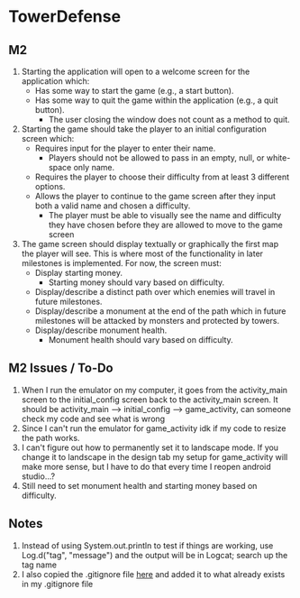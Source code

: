 # TowerDefense

## M2
1. Starting the application will open to a welcome screen for the application which:
    * Has some way to start the game (e.g., a start button).
    * Has some way to quit the game within the application (e.g., a quit button).
        * The user closing the window does not count as a method to quit.
2. Starting the game should take the player to an initial configuration screen which:
    * Requires input for the player to enter their name.
        * Players should not be allowed to pass in an empty, null, or white-space only name.
    * Requires the player to choose their difficulty from at least 3 different options.
    * Allows the player to continue to the game screen after they input both a valid name and chosen
    a difficulty.
        * The player must be able to visually see the name and difficulty they have chosen before
        they are allowed to move to the game screen
3. The game screen should display textually or graphically the first map the player will see. This
is where most of the functionality in later milestones is implemented. For now, the screen must:
    * Display starting money.
        * Starting money should vary based on difficulty.
    * Display/describe a distinct path over which enemies will travel in future milestones.
    * Display/describe a monument at the end of the path which in future milestones will be attacked
    by monsters and protected by towers.
    * Display/describe monument health.
        * Monument health should vary based on difficulty.

## M2 Issues / To-Do
1. When I run the emulator on my computer, it goes from the activity_main screen to the initial_config
screen back to the activity_main screen. It should be activity_main --> initial_config --> game_activity,
can someone check my code and see what is wrong
2. Since I can't run the emulator for game_activity idk if my code to resize the path works.
3. I can't figure out how to permanently set it to landscape mode. If you change it to landscape in
the design tab my setup for game_activity will make more sense, but I have to do that every time I
reopen android studio...?
4. Still need to set monument health and starting money based on difficulty.

## Notes
1. Instead of using System.out.println to test if things are working, use Log.d("tag", "message")
and the output will be in Logcat; search up the tag name
2. I also copied the .gitignore file [here](https://github.gatech.edu/gtobdes/M1_Android/blob/master/.gitignore)
and added it to what already exists in my .gitignore file